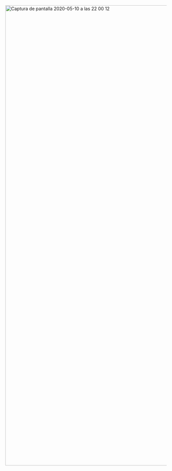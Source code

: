 <img width="1440" alt="Captura de pantalla 2020-05-10 a las 22 00 12" src="https://user-images.githubusercontent.com/44972334/81509277-b2aea480-9309-11ea-8bb0-431075bb346f.png">
